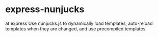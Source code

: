 # express-nunjucks
at express Use nunjucks.js to dynamically load templates, auto-reload templates when they are changed, and use precompiled templates. 
